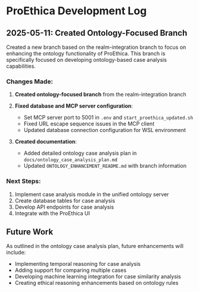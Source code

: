 # ProEthica Development Log

## 2025-05-11: Created Ontology-Focused Branch

Created a new branch based on the realm-integration branch to focus on enhancing the ontology functionality of ProEthica. This branch is specifically focused on developing ontology-based case analysis capabilities.

### Changes Made:

1. **Created ontology-focused branch** from the realm-integration branch
2. **Fixed database and MCP server configuration**:
   - Set MCP server port to 5001 in `.env` and `start_proethica_updated.sh`
   - Fixed URL escape sequence issues in the MCP client
   - Updated database connection configuration for WSL environment

3. **Created documentation**:
   - Added detailed ontology case analysis plan in `docs/ontology_case_analysis_plan.md`
   - Updated `ONTOLOGY_ENHANCEMENT_README.md` with branch information

### Next Steps:

1. Implement case analysis module in the unified ontology server
2. Create database tables for case analysis
3. Develop API endpoints for case analysis
4. Integrate with the ProEthica UI

## Future Work

As outlined in the ontology case analysis plan, future enhancements will include:

- Implementing temporal reasoning for case analysis
- Adding support for comparing multiple cases
- Developing machine learning integration for case similarity analysis
- Creating ethical reasoning enhancements based on ontology rules
